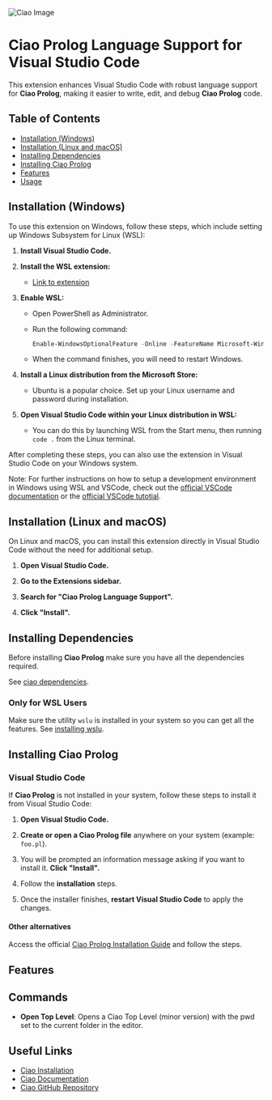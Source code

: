 ![Ciao Image](https://raw.githubusercontent.com/ciao-lang/ciao/master/core/doc/common/ciao-logo.png)

# Ciao Prolog Language Support for Visual Studio Code

This extension enhances Visual Studio Code with robust language support for **Ciao Prolog**, making it easier to write, edit, and debug **Ciao Prolog** code.

## Table of Contents

- [Installation (Windows)](#installation-windows)
- [Installation (Linux and macOS)](#installation-linux-and-macos)
- [Installing Dependencies](#installing-dependencies)
- [Installing Ciao Prolog](#installing-ciao-prolog)
- [Features](#features)
- [Usage](#usage)

## Installation (Windows)

To use this extension on Windows, follow these steps, which include setting up Windows Subsystem for Linux (WSL):

1. **Install Visual Studio Code.**

2. **Install the WSL extension:**

   - [Link to extension](vscode:extension/ms-vscode-remote.remote-wsl)

3. **Enable WSL:**

   - Open PowerShell as Administrator.
   - Run the following command:

     ```powershell
     Enable-WindowsOptionalFeature -Online -FeatureName Microsoft-Windows-Subsystem-Linux
     ```

   - When the command finishes, you will need to restart Windows.

4. **Install a Linux distribution from the Microsoft Store:**

   - Ubuntu is a popular choice. Set up your Linux username and password during installation.

5. **Open Visual Studio Code within your Linux distribution in WSL:**

   - You can do this by launching WSL from the Start menu, then running `code .` from the Linux terminal.

After completing these steps, you can also use the extension in Visual Studio Code on your Windows system.

Note: For further instructions on how to setup a development environment in Windows using WSL and VSCode, check out the [official VSCode documentation](https://code.visualstudio.com/docs/remote/wsl) or the [official VSCode tutotial](https://code.visualstudio.com/docs/remote/wsl-tutorial).

## Installation (Linux and macOS)

On Linux and macOS, you can install this extension directly in Visual Studio Code without the need for additional setup.

1. **Open Visual Studio Code.**

2. **Go to the Extensions sidebar.**

3. **Search for "Ciao Prolog Language Support".**

4. **Click "Install".**

## Installing Dependencies

Before installing **Ciao Prolog** make sure you have all the dependencies required.

See [ciao dependencies](https://ciao-lang.org/ciao/build/doc/ciao.html/Install.html#Installing%20dependencies).

### Only for WSL Users

Make sure the utility `wslu` is installed in your system so you can get all the features. See [installing wslu](https://wslutiliti.es/wslu/install.html).

## Installing Ciao Prolog

### Visual Studio Code

If **Ciao Prolog** is not installed in your system, follow these steps to install it from Visual Studio Code:

1. **Open Visual Studio Code.**

2. **Create or open a Ciao Prolog file** anywhere on your system (example: `foo.pl`).

3. You will be prompted an information message asking if you want to install it. **Click "Install".**

4. Follow the **installation** steps.

5. Once the installer finishes, **restart Visual Studio Code** to apply the changes.

#### Other alternatives

Access the official [Ciao Prolog Installation Guide](https://ciao-lang.org/install.html) and follow the steps.

## Features

## Commands
 * **Open Top Level**: Opens a Ciao Top Level (minor version) with the pwd set to the current folder in the editor.

## Useful Links
 * [Ciao Installation](https://ciao-lang.org/install.html)
 * [Ciao Documentation](https://ciao-lang.org/ciao/build/doc/ciao.html/)
 * [Ciao GitHub Repository](https://github.com/ciao-lang/ciao)
